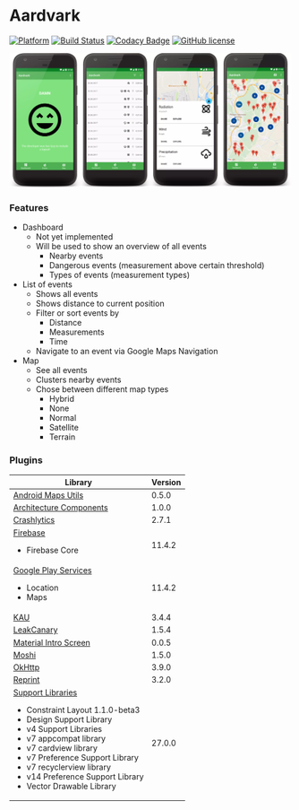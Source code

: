 # Aardvark
[![Platform](https://img.shields.io/badge/platform-Android-green.svg)](https://www.android.com/)
[![Build Status](https://travis-ci.com/Thames1990/aardvark.svg?token=zAVBhxjK5snT31HyuiYp&branch=master)](https://travis-ci.com/Thames1990/aardvark)
[![Codacy Badge](https://api.codacy.com/project/badge/Grade/b0872d3516ee42338f0d903004e359c5)](https://www.codacy.com?utm_source=github.com&amp;utm_medium=referral&amp;utm_content=Thames1990/aardvark&amp;utm_campaign=Badge_Grade)
[![GitHub license](https://img.shields.io/github/license/mashape/apistatus.svg)](LICENSE)

![Screenshots](art/screenshots.webp)

### Features
- Dashboard
  - Not yet implemented
  - Will be used to show an overview of all events
    - Nearby events
    - Dangerous events (measurement above certain threshold)
    - Types of events (measurement types)
- List of events
  - Shows all events
  - Shows distance to current position
  - Filter or sort events by
    - Distance
    - Measurements
    - Time
  - Navigate to an event via Google Maps Navigation
- Map
  - See all events
  - Clusters nearby events
  - Chose between different map types
    - Hybrid
    - None
    - Normal
    - Satellite
    - Terrain

### Plugins

| Library | Version |
| --- | --- |
| [Android Maps Utils](https://github.com/googlemaps/android-maps-utils) | 0.5.0 |
| [Architecture Components](https://developer.android.com/topic/libraries/architecture/index.html) | 1.0.0 |
| [Crashlytics](https://fabric.io/kits/android/crashlytics) | 2.7.1 |
| [Firebase](https://firebase.google.com/)<ul><li>Firebase Core</li></ul> | 11.4.2 |
| [Google Play Services](https://developers.google.com/android/guides/overview)<ul><li>Location</li><li>Maps</li></ul> | 11.4.2 |
| [KAU](https://github.com/AllanWang/KAU) | 3.4.4 |
| [LeakCanary](https://github.com/square/leakcanary) | 1.5.4 |
| [Material Intro Screen](https://github.com/TangoAgency/material-intro-screen) | 0.0.5 |
| [Moshi](https://github.com/square/moshi) | 1.5.0 |
| [OkHttp](http://square.github.io/okhttp/) | 3.9.0 |
| [Reprint](https://github.com/ajalt/reprint) | 3.2.0 |
| [Support Libraries](https://developer.android.com/topic/libraries/support-library/index.html)<ul><li>Constraint Layout 1.1.0-beta3</li><li>Design Support Library</li><li>v4 Support Libraries</li><li>v7 appcompat library</li><li>v7 cardview library</li><li>v7 Preference Support Library</li><li>v7 recyclerview library</li><li>v14 Preference Support Library</li><li>Vector Drawable Library</li></ul> | 27.0.0 |
